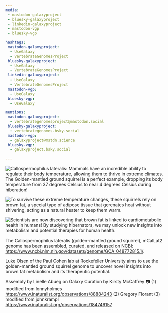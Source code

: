```yaml
---
media:
 - mastodon-galaxyproject
 - bluesky-galaxyproject
 - linkedin-galaxyproject
 - mastodon-vgp
 - bluesky-vgp

hashtags:
 mastodon-galaxyproject:
  - UseGalaxy
  - VertebrateGenomesProject
 bluesky-galaxyproject:
  - UseGalaxy
  - VertebrateGenomesProject
 linkedin-galaxyproject:
  - UseGalaxy
  - VertebrateGenomesProject
 mastodon-vgp:
  - UseGalaxy
 bluesky-vgp:
  - UseGalaxy

mentions:
 mastodon-galaxyproject:
  - vertebrategenomesproject@mastodon.social
 bluesky-galaxyproject:
  - vertebrategenomes.bsky.social
 mastodon-vgp:
  - galaxyproject@mstdn.science
 bluesky-vgp:
  - galaxyproject.bsky.social

---
```

![Callospermophilus lateralis: Mammals have an incredible ability to regulate their body temperature, allowing them to thrive in extreme climates. The Golden-mantled ground squirrel is a perfect example, dropping its body temperature from 37 degrees Celsius to near 4 degrees Celsius during hiberation!](https://genomeark.s3.amazonaws.com/species/Callospermophilus_lateralis/mCalLat2/img/mCalLat2_1.png)

![To survive these extreme temperature changes, these squirrels rely on brown fat, a special type of adipose tissue that gerenates heat without shivering, acting as a natural heater to keep them warm.](https://genomeark.s3.amazonaws.com/species/Callospermophilus_lateralis/mCalLat2/img/mCalLat2_2.png)

![Scientists are now discovering that brown fat is linked to cardiometabolic health in humans! By studying hibernators, we may unlock new insights into metabolism and potential therapies for human health.](https://genomeark.s3.amazonaws.com/species/Callospermophilus_lateralis/mCalLat2/img/mCalLat2_3.png)

The Callospermophilus lateralis (golden-mantled ground squirrel), mCalLat2 genome has been assembled, curated, and released on NCBI: https://www.ncbi.nlm.nih.gov/datasets/genome/GCA_048772815.1/. 


Luke Olsen of the Paul Cohen lab at Rockefeller University aims to use the golden-mantled ground squirrel genome to uncover novel insights into brown fat metabolism and its therapeutic potential.


Assembly by Linelle Abueg on Galaxy
Curation by Kirsty McCaffrey
📷 
(1) modified from lonnyholmes https://www.inaturalist.org/observations/88884243
(2) Gregory Florant
(3) modified from johnkrampl https://www.inaturalist.org/observations/184746157